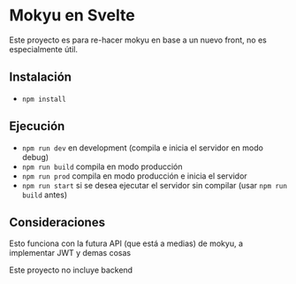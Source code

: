 # Mokyu en Svelte

Este proyecto es para re-hacer mokyu en base a un nuevo front, no es especialmente útil.

## Instalación

- `npm install`

## Ejecución

- `npm run dev` en development (compila e inicia el servidor en modo debug)
- `npm run build` compila en modo producción
- `npm run prod` compila en modo producción e inicia el servidor
- `npm run start` si se desea ejecutar el servidor sin compilar (usar `npm run build` antes)

## Consideraciones

Esto funciona con la futura API (que está a medias) de mokyu, a implementar JWT y demas cosas

Este proyecto no incluye backend